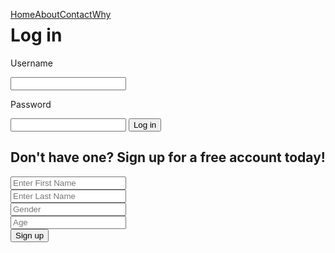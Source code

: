 <html>
<head>
<style>
ul {
    list-style-type: none;
    margin: 0;
    padding: 0;
}
li {
    float: left;
}

a:link, a:visited {
    display: block;
    width: 120px;
    background-color: yellowgreen;
    color: white;
    text-decoration: none;
    text-align: center;
    font-weight: bold;
    text-transform: uppercase;
    padding: 5px;
}
a:hover, a:active {
	background-color: green;
}
</style>
</head>
<body>
<div class="nav_bar">
<ul>
<li><a href="/howtolivelifefordummies">Home</a></li>
<li><a href="./about.html">About</a></li>
<li><a href="./contact.html">Contact</a></li>
<li><a href="./dailyfact.html">Why</a></li>
</ul>
</div>
</body>

<h1>Log in</h1>
<p>Username</p>
<input>
<p>Password</p>
<input>
<button>Log in</button>

<h2>Don't have one? Sign up for a free account today!</h2>
<link rel="stylesheet" type="text/css" href="css/style.css">
   <link rel="stylesheet" type="text/css" href="css/font-awesome.css">
 <body>
    <div class="container">
    <form>
    <div class="form-input">
    <input type="text" name="First Name" placeholder= "Enter First Name">
    </div>
    <div class="form-input">
    <input type="text" name="Last Name" placeholder= "Enter Last Name">
    </div>
    <div class="form-input">
      <input type="Gender" name="Gender" placeholder= "Gender">
      </div>
    <div class="form-input">
      <input type="Age" name="Age" placeholder= "Age">
      </div>
      <button>Sign up</button>
    </form>
    </div>
    </body>
    </html>


